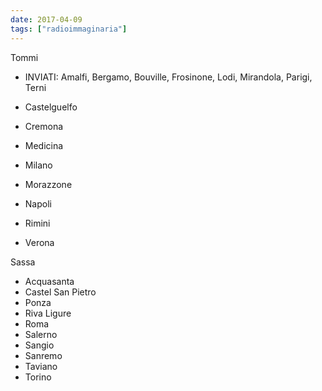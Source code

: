 ```yaml
---
date: 2017-04-09
tags: ["radioimmaginaria"]
---
```

Tommi

- INVIATI: Amalfi, Bergamo, Bouville, Frosinone, Lodi, Mirandola, Parigi, Terni

- Castelguelfo
- Cremona
- Medicina
- Milano
- Morazzone
- Napoli
- Rimini
- Verona

Sassa

- Acquasanta
- Castel San Pietro
- Ponza
- Riva Ligure
- Roma
- Salerno
- Sangio
- Sanremo
- Taviano
- Torino
